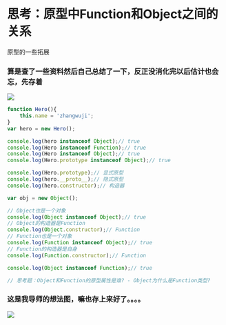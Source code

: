 # 思考：原型中Function和Object之间的关系
原型的一些拓展
### 算是查了一些资料然后自己总结了一下，反正没消化完以后估计也会忘，先存着
![](http://a4.qpic.cn/psb?/V118JuTr0BKcy7/1XpjZtPCYcExisnyXyJM0WKFQ.DLmFJMs.uMysd61tU!/m/dPMAAAAAAAAA&bo=9wSAAgAAAAADB1M!&rf=photolist)
```js
function Hero(){
    this.name = 'zhangwuji';
}
var hero = new Hero();

console.log(hero instanceof Object);// true
console.log(Hero instanceof Function);// true
console.log(Hero instanceof Object);// true
console.log(Hero.prototype instanceof Object);// true

console.log(Hero.prototype);// 显式原型
console.log(hero.__proto__);// 隐式原型
console.log(hero.constructor);// 构造器

var obj = new Object();

// Object也是一个对象
console.log(Object instanceof Object);// true
// Object的构造器是Function
console.log(Object.constructor);// Function
// Function也是一个对象
console.log(Function instanceof Object);// true
// Function的构造器是自身
console.log(Function.constructor);// Function

console.log(Object instanceof Function);// true

// 思考题：Object和Function的原型属性是谁? - Object为什么是Function类型?
```
### 这是我导师的想法图，嘛也存上来好了。。。。
![](http://a4.qpic.cn/psb?/V118JuTr0BKcy7/8kaNE3yEtmNxNU2M4Rb8whOmQQjBi1qghC315cygbJk!/m/dPMAAAAAAAAA&bo=GwWAAgAAAAADB74!&rf=photolist)
